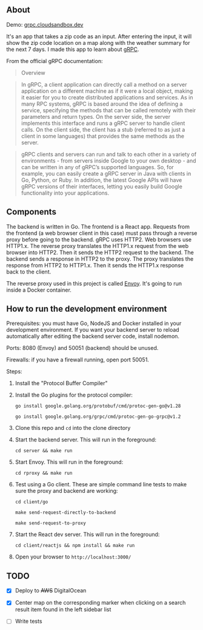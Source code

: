 ## About

Demo: [grpc.cloudsandbox.dev](https://grpc.cloudsandbox.dev/)

It's an app that takes a zip code as an input. After entering the input, it will show the zip code location on a map along with the weather summary for the next 7 days. I made this app to learn about [gRPC](https://grpc.io/docs/what-is-grpc/introduction/).

From the official gRPC documentation:
> Overview

> In gRPC, a client application can directly call a method on a server application on a different machine as if it were a local object, making it easier for you to create distributed applications and services. As in many RPC systems, gRPC is based around the idea of defining a service, specifying the methods that can be called remotely with their parameters and return types. On the server side, the server implements this interface and runs a gRPC server to handle client calls. On the client side, the client has a stub (referred to as just a client in some languages) that provides the same methods as the server.

> gRPC clients and servers can run and talk to each other in a variety of environments - from servers inside Google to your own desktop - and can be written in any of gRPC’s supported languages. So, for example, you can easily create a gRPC server in Java with clients in Go, Python, or Ruby. In addition, the latest Google APIs will have gRPC versions of their interfaces, letting you easily build Google functionality into your applications.

## Components

The backend is written in Go. The frontend is a React app. Requests from the frontend (a web browser client in this case) must pass through a reverse proxy before going to the backend. gRPC uses HTTP2. Web browsers use HTTP1.x. The reverse proxy translates the HTTP1.x request from the web browser into HTTP2. Then it sends the HTTP2 request to the backend. The backend sends a response in HTTP2 to the proxy. The proxy translates the response from HTTP2 to HTTP1.x. Then it sends the HTTP1.x response back to the client.

The reverse proxy used in this project is called [Envoy](https://www.envoyproxy.io/docs/envoy/latest/intro/what_is_envoy). It's going to run inside a Docker container.

## How to run the development environment

Prerequisites: you must have Go, NodeJS and Docker installed in your development environment. If you want your backend server to reload automatically after editing the backend server code, install nodemon.

Ports: 8080 (Envoy) and 50051 (backend) should be unused.

Firewalls: if you have a firewall running, open port 50051.

Steps:

1. Install the "Protocol Buffer Compiler"

2. Install the Go plugins for the protocol compiler:

    `go install google.golang.org/protobuf/cmd/protoc-gen-go@v1.28`

    `go install google.golang.org/grpc/cmd/protoc-gen-go-grpc@v1.2`


3. Clone this repo and `cd` into the clone directory

4. Start the backend server. This will run in the foreground:

    `cd server && make run`

5. Start Envoy. This will run in the foreground:

    `cd rproxy && make run`

6. Test using a Go client. These are simple command line tests to make sure the proxy and backend are working:

    `cd client/go`

    `make send-request-directly-to-backend`

    `make send-request-to-proxy`

7. Start the React dev server. This will run in the foreground:

    `cd client/reactjs && npm install && make run`

8. Open your browser to `http://localhost:3000/`

## TODO

- [x] Deploy to ~~AWS~~ DigitalOcean

- [x] Center map on the corresponding marker when clicking on a search result item found in the left sidebar list

- [ ] Write tests
